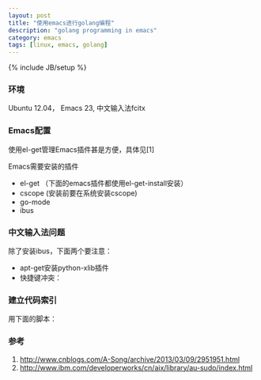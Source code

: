 ```yaml
---
layout: post
title: "使用emacs进行golang编程"
description: "golang programming in emacs"
category: emacs
tags: [linux, emacs, golang]
---
```

{% include JB/setup %}

### 环境
Ubuntu 12.04， Emacs 23, 中文输入法fcitx

### Emacs配置

使用el-get管理Emacs插件甚是方便，具体见[1]

Emacs需要安装的插件  

* el-get （下面的emacs插件都使用el-get-install安装）
* cscope (安装前要在系统安装cscope)
* go-mode
* ibus

### 中文输入法问题
除了安装ibus，下面两个要注意： 

* apt-get安装python-xlib插件
* 快捷键冲突：

### 建立代码索引
用下面的脚本：
<script src="https://gist.github.com/bopjiang/11146574.js"></script>

### 参考
1. <http://www.cnblogs.com/A-Song/archive/2013/03/09/2951951.html>
2. <http://www.ibm.com/developerworks/cn/aix/library/au-sudo/index.html>



